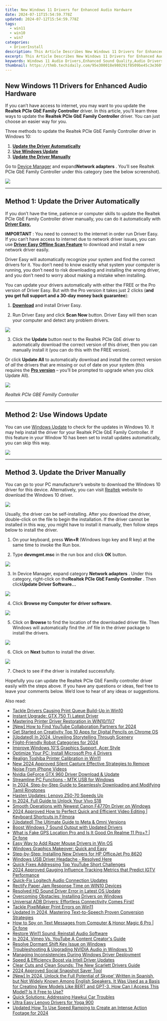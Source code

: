 ```yaml
---
title: New Windows 11 Drivers for Enhanced Audio Hardware
date: 2024-07-11T15:54:59.778Z
updated: 2024-07-12T15:54:59.778Z
tags:
  - win11
  - win10
  - win7
categories:
  - DriverInstall
description: This Article Describes New Windows 11 Drivers for Enhanced Audio Hardware
excerpt: This Article Describes New Windows 11 Drivers for Enhanced Audio Hardware
keywords: Windows 11 Audio Drivers,Enhanced Sound Quality,Audio Drivers Update,High-Resolution Audio Support,Windows 11 Noise Cancellation,Windows 11 Audio Drivers Installation Guide,Improved Internal Speakers Support (Windows 11)
thumbnail: https://thmb.techidaily.com/95e300018e980291f8509be45c3e360fa38c440741dbce7d87b862e7e88474bb.jpg
---
```


## New Windows 11 Drivers for Enhanced Audio Hardware

 If you can’t have access to internet, you may want to you update the **Realtek PCIe GbE Family Controller** driver. In this article, you’ll learn three ways to update the **Realtek PCIe GbE Family Controller** driver. You can just choose an easier way for you.

 Three methods to update the Realtek PCIe GbE Family Controller driver in Windows 10:

1. **[Update the Driver Automatically](#m1)**
2. **[Use Windows Update](#m2)**
3. **[Update the Driver Manually](#m3)**

 Go to [Device Manager](https://tools.techidaily.com/drivereasy/download/) and expand**Network adapters** . You’ll see Realtek PCIe GbE Family Controller under this category (see the below screenshot).

![](https://images.drivereasy.com/wp-content/uploads/2018/10/img_5bd01d7cc69b6.jpg)

---

## **Method 1: Update the Driver Automatically**

 If you don’t have the time, patience or computer skills to update the Realtek PCIe GbE Family Controller driver manually,  you can do it automatically with **[Driver Easy.](https://tools.techidaily.com/drivereasy/download/)**

**IMPORTANT** : You need to connect to the internet in order run Driver Easy. If you can’t have access to internet due to network driver issues, you can use **[Driver Easy Offline Scan Feature](https://tools.techidaily.com/drivereasy/download/)**  to download and install a new network driver easily.

 Driver Easy will automatically recognize your system and find the correct drivers for it. You don’t need to know exactly what system your computer is running, you don’t need to risk downloading and installing the wrong driver, and you don’t need to worry about making a mistake when installing.

 You can update your drivers automatically with either the FREE or the Pro version of Driver Easy. But with the Pro version it takes just 2 clicks (**and you get full support and a 30-day money back guarantee**):

 1) **[Download](https://tools.techidaily.com/drivereasy/download/)**   and install Driver Easy.

 2) Run Driver Easy and click **Scan Now**   button. Driver Easy will then scan your computer and detect any problem drivers.

![](https://images.drivereasy.com/wp-content/uploads/2018/10/img_5bd022406e025.jpg)

 3) Click the **Update** button next to the Realtek PCIe GbE driver to automatically download the correct version of this driver, then you can manually install it (you can do this with the FREE version).

 Or click **Update All**  to automatically download and install the correct version of _all_   the drivers that are missing or out of date on your system (this requires the **[Pro version](https://tools.techidaily.com/drivereasy/download/)**  – you’ll be prompted to upgrade when you click Update All).

![](https://images.drivereasy.com/wp-content/uploads/2018/10/img_5bd0225612f41.jpg)

_Realtek PCIe GBE Familly Controller_

---

## Method 2: Use Windows Update

 You can use [Windows Update](https://tools.techidaily.com/drivereasy/download/) to check for the updates in Windows 10\. It may help install the driver for your Realtek PCIe GbE Family Controller. If this feature in your Window 10 has been set to install updates automatically, you can skip this way.

![](https://images.drivereasy.com/wp-content/uploads/2018/10/img_5bd0236547c83.jpg)

---

## Method 3\. Update the Driver Manually

 You can go to your PC manufacturer’s website to download the Windows 10 driver for this device. Alternatively, you can visit [Realtek](http://www.realtek.com/downloads/) website to download the Windows 10 driver.

![](https://images.drivereasy.com/wp-content/uploads/2019/03/image-521.png)

 Usually, the driver can be self-installing. After you download the driver, double-click on the file to begin the installation. If the driver cannot be installed in this way, you might have to install it manually, then follow steps below to install the driver.

 1) On your keyboard, press **Win+R** (Windows logo key and R key) at the same time to invoke the Run box.

 2) Type **devmgmt.msc** in the run box and click **OK** button.

![](https://images.drivereasy.com/wp-content/uploads/2018/10/img_5bd0234c3a594.png)

 3) In Device Manager, expand category **Network adapters** . Under this category, right-click on the**Realtek PCIe GbE Family Controller** . Then click**Update Driver Software…**

![](https://images.drivereasy.com/wp-content/uploads/2018/10/img_5bd023a099bb2.jpg)

 4) Click **Browse my Computer for driver software.**

![](https://images.drivereasy.com/wp-content/uploads/2018/10/img_5bd023ca8557c.jpg)

 5) Click on   **Browse**  to find the location of the downloaded driver file. Then Windows will automatically find the .inf file in the driver package to install the drivers.

![](https://images.drivereasy.com/wp-content/uploads/2018/10/img_5bd023f947709.jpg)

 6) Click on   **Next** button to install the driver.

![](https://images.drivereasy.com/wp-content/uploads/2018/10/img_5bd0244b633c8.jpg)

7) Check to see if the driver is installed successfully.

 Hopefully you can update the Realtek PCIe GbE Familly controller driver easily with the steps above. If you have any questions or ideas, feel free to leave your comments below. We’d love to hear of any ideas or suggestions.

<ins class="adsbygoogle"
     style="display:block"
     data-ad-format="autorelaxed"
     data-ad-client="ca-pub-7571918770474297"
     data-ad-slot="1223367746"></ins>



<ins class="adsbygoogle"
     style="display:block"
     data-ad-client="ca-pub-7571918770474297"
     data-ad-slot="8358498916"
     data-ad-format="auto"
     data-full-width-responsive="true"></ins>



<span class="atpl-alsoreadstyle">Also read:</span>
<div><ul>
<li><a href="https://driver-install.techidaily.com/tackle-drivers-causing-print-queue-build-up-in-win10/"><u>Tackle Drivers Causing Print Queue Build-Up in Win10</u></a></li>
<li><a href="https://driver-install.techidaily.com/instant-upgrade-gtx-750-ti-latest-driver/"><u>Instant Upgrade: GTX 750 Ti Latest Driver</u></a></li>
<li><a href="https://driver-install.techidaily.com/mastering-printer-driver-restoration-in-win10117/"><u>Mastering Printer Driver Restoration in WIN10/11/7</u></a></li>
<li><a href="https://eaxpv-info.techidaily.com/new-how-to-find-youtube-collaboration-partners-for-2024/"><u>[New] How to Find YouTube Collaboration Partners for 2024</u></a></li>
<li><a href="https://extra-hints.techidaily.com/get-started-on-creativity-top-10-apps-for-digital-pencils-on-chrome-os/"><u>Get Started on Creativity  Top 10 Apps for Digital Pencils on Chrome OS</u></a></li>
<li><a href="https://fox-links.techidaily.com/updated-in-2024-unveiling-storytelling-through-scenery/"><u>[Updated] In 2024, Unveiling Storytelling Through Scenery</u></a></li>
<li><a href="https://some-techniques.techidaily.com/flight-friendly-robot-categories-for-2024/"><u>Flight-Friendly Robot Categories for 2024</u></a></li>
<li><a href="https://driver-install.techidaily.com/improve-windows-10s-graphics-support-acer-style/"><u>Improve Windows 10'S Graphics Support, Acer Style</u></a></li>
<li><a href="https://driver-install.techidaily.com/optimize-your-pc-install-microsoft-pro-4-drivers/"><u>Optimize Your PC: Install Microsoft Pro 4 Drivers</u></a></li>
<li><a href="https://driver-install.techidaily.com/realign-toshiba-printer-calibration-in-win11/"><u>Realign Toshiba Printer Calibration in Win11</u></a></li>
<li><a href="https://sound-optimizing.techidaily.com/new-2024-approved-silent-capture-effective-strategies-to-remove-noise-from-iphone-videos/"><u>New 2024 Approved Silent Capture Effective Strategies to Remove Noise From iPhone Videos</u></a></li>
<li><a href="https://driver-install.techidaily.com/nvidia-geforce-gtx-960-driver-download-and-update/"><u>Nvidia GeForce GTX 960 Driver Download & Update</u></a></li>
<li><a href="https://driver-install.techidaily.com/streamline-pc-functions-mtk-usb-for-windows/"><u>Streamline PC Functions - MTK USB for Windows</u></a></li>
<li><a href="https://some-tips.techidaily.com/in-2024-step-by-step-guide-to-seamlessly-downloading-and-modifying-tamil-ringtones/"><u>In 2024, Step-by-Step Guide to Seamlessly Downloading and Modifying Tamil Ringtones</u></a></li>
<li><a href="https://driver-install.techidaily.com/hasten-updates-lenovo-z50-70-speeds-up/"><u>Hasten Updates: Lenovo Z50-70 Speeds Up</u></a></li>
<li><a href="https://unlock-android.techidaily.com/in-2024-full-guide-to-unlock-your-vivo-s18-by-drfone-android/"><u>In 2024, Full Guide to Unlock Your Vivo S18</u></a></li>
<li><a href="https://driver-install.techidaily.com/smooth-operations-with-newest-canon-f4770n-driver-on-windows/"><u>Smooth Operations with Newest Canon F4770n Driver on Windows</u></a></li>
<li><a href="https://ai-editing-video.techidaily.com/2024-approved-how-to-perfect-quick-and-efficient-video-editing-keyboard-shortcuts-in-filmora/"><u>2024 Approved How to Perfect Quick and Efficient Video Editing | Keyboard Shortcuts in Filmora</u></a></li>
<li><a href="https://fox-access.techidaily.com/updated-the-ultimate-guide-to-meta-and-omni-versions/"><u>[Updated] The Ultimate Guide to Meta & Omni Versions</u></a></li>
<li><a href="https://driver-install.techidaily.com/boost-windows-7-sound-output-with-updated-drivers/"><u>Boost Windows 7 Sound Output with Updated Drivers</u></a></li>
<li><a href="https://fake-location.techidaily.com/what-is-fake-gps-location-pro-and-is-it-good-on-realme-11-proplus-drfone-by-drfone-virtual-android/"><u>What is Fake GPS Location Pro and Is It Good On Realme 11 Pro+? | Dr.fone</u></a></li>
<li><a href="https://driver-install.techidaily.com/easy-way-to-add-razer-mouse-drivers-in-win-os/"><u>Easy Way to Add Razer Mouse Drivers in Win OS</u></a></li>
<li><a href="https://driver-install.techidaily.com/windows-graphics-makeover-quick-and-easy/"><u>Windows Graphics Makeover: Quick and Easy</u></a></li>
<li><a href="https://driver-install.techidaily.com/step-by-step-installing-new-drivers-for-hp-officejet-pro-8620/"><u>Step-by-Step: Installing New Drivers for HP OfficeJet Pro 8620</u></a></li>
<li><a href="https://driver-install.techidaily.com/windows-usb-driver-headache-resolved-here/"><u>Windows USB Driver Headache - Resolved Here</u></a></li>
<li><a href="https://youtube-blog.techidaily.com/-fixes-addressing-top-youtube-short-challenges/"><u>Quick Fixes  Addressing Top YouTube Short Challenges</u></a></li>
<li><a href="https://instagram-video-recordings.techidaily.com/2024-approved-gauging-influence-tracking-metrics-that-predict-igtv-performance/"><u>2024 Approved  Gauging Influence  Tracking Metrics that Predict IGTV Performance</u></a></li>
<li><a href="https://driver-install.techidaily.com/quick-fix-logitech-audio-connection-updates/"><u>Quick-Fix Logitech Audio Connection Updates</u></a></li>
<li><a href="https://driver-install.techidaily.com/rectify-paper-jam-response-time-on-win10-devices/"><u>Rectify Paper Jam Response Time on WIN10 Devices</u></a></li>
<li><a href="https://driver-install.techidaily.com/resolved-hd-sound-driver-error-in-latest-os-update/"><u>Resolved HD Sound Driver Error in Latest OS Update</u></a></li>
<li><a href="https://driver-install.techidaily.com/overcoming-obstacles-installing-drivers-on-windows/"><u>Overcoming Obstacles: Installing Drivers on Windows</u></a></li>
<li><a href="https://driver-install.techidaily.com/universal-adb-drivers-effortless-connectivity-comes-first/"><u>Universal ADB Drivers: Effortless Connectivity Comes First!</u></a></li>
<li><a href="https://driver-install.techidaily.com/tackle-pixelmaker-print-errors-on-win11/"><u>Tackle PixelMaker Print Errors on Win11</u></a></li>
<li><a href="https://ai-video-apps.techidaily.com/updated-in-2024-mastering-text-to-speech-proven-conversion-strategies/"><u>Updated In 2024, Mastering Text-to-Speech Proven Conversion Strategies</u></a></li>
<li><a href="https://android-location-track.techidaily.com/how-to-spy-on-text-messages-from-computer-and-honor-magic-6-pro-drfone-by-drfone-virtual-android/"><u>How to Spy on Text Messages from Computer & Honor Magic 6 Pro | Dr.fone</u></a></li>
<li><a href="https://driver-install.techidaily.com/restore-win11-sound-reinstall-audio-software/"><u>Restore Win11 Sound: Reinstall Audio Software</u></a></li>
<li><a href="https://youtube-lab.techidaily.com/24-vimeo-vs-youtube-a-content-creators-guide/"><u>In 2024, Vimeo Vs. YouTube  A Content Creator's Guide</u></a></li>
<li><a href="https://win11.techidaily.com/1719347815778-resolve-dormant-shift-key-issue-on-windows/"><u>Resolve Dormant Shift Key Issue on Windows</u></a></li>
<li><a href="https://driver-install.techidaily.com/troubleshooting-and-upgrading-nvidia-audio-in-windows-10/"><u>Troubleshooting & Upgrading NVIDIA Audio in Windows 10</u></a></li>
<li><a href="https://driver-install.techidaily.com/managing-inconsistencies-during-windows-driver-deployment/"><u>Managing Inconsistencies During Windows Driver Deployment</u></a></li>
<li><a href="https://driver-install.techidaily.com/speed-and-efficiency-boost-via-intell-driver-updates/"><u>Speed & Efficiency Boost via Intell Driver Updates</u></a></li>
<li><a href="https://driver-install.techidaily.com/clear-cuts-and-clean-sounds-the-new-scarlett-drivers-guide/"><u>Clear Cuts and Clean Sounds: The New Scarlett Drivers Guide</u></a></li>
<li><a href="https://facebook-videos.techidaily.com/2024-approved-social-snapshot-saver-tool/"><u>2024 Approved  Social Snapshot Saver Tool</u></a></li>
<li><a href="https://screen-activity-recording.techidaily.com/new-in-2024-unlock-the-full-potential-of-skype-written-in-spanish-but-not-widely-known-among-english-speakers-it-was-used-as-a-basis-for-creating-new-models/"><u>[New] In 2024, Unlock the Full Potential of Skype’ Written in Spanish, but Not Widely Known Among English Speakers. It Was Used as a Basis for Creating New Models Like BERT and GPT-3. How Can I Access This Model? Is It Free to Use?</u></a></li>
<li><a href="https://driver-install.techidaily.com/quick-solutions-addressing-hawkui-car-troubles/"><u>Quick Solutions: Addressing Hawkui Car Troubles</u></a></li>
<li><a href="https://driver-install.techidaily.com/ultra-easy-lenovo-drivers-for-yoga-900/"><u>Ultra Easy Lenovo Drivers for Yoga 900</u></a></li>
<li><a href="https://ai-editing-video.techidaily.com/updated-how-to-use-speed-ramping-to-create-an-intense-action-footage-for-2024/"><u>Updated How To Use Speed Ramping to Create an Intense Action Footage for 2024</u></a></li>
</ul></div>

